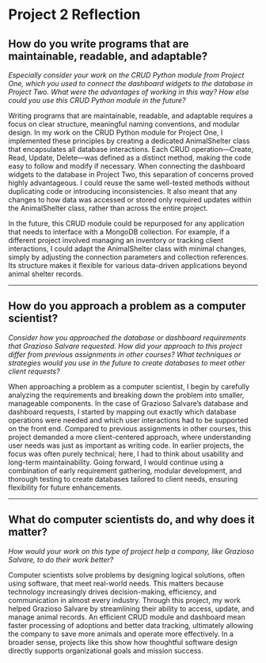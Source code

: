 # Project 2 Reflection

## How do you write programs that are maintainable, readable, and adaptable?  
*Especially consider your work on the CRUD Python module from Project One, which you used to connect the dashboard widgets to the database in Project Two. What were the advantages of working in this way? How else could you use this CRUD Python module in the future?*

Writing programs that are maintainable, readable, and adaptable requires a focus on clear structure, meaningful naming conventions, and modular design. In my work on the CRUD Python module for Project One, I implemented these principles by creating a dedicated AnimalShelter class that encapsulates all database interactions. Each CRUD operation—Create, Read, Update, Delete—was defined as a distinct method, making the code easy to follow and modify if necessary. When connecting the dashboard widgets to the database in Project Two, this separation of concerns proved highly advantageous. I could reuse the same well-tested methods without duplicating code or introducing inconsistencies. It also meant that any changes to how data was accessed or stored only required updates within the AnimalShelter class, rather than across the entire project.

In the future, this CRUD module could be repurposed for any application that needs to interface with a MongoDB collection. For example, if a different project involved managing an inventory or tracking client interactions, I could adapt the AnimalShelter class with minimal changes, simply by adjusting the connection parameters and collection references. Its structure makes it flexible for various data-driven applications beyond animal shelter records.

---

## How do you approach a problem as a computer scientist?  
*Consider how you approached the database or dashboard requirements that Grazioso Salvare requested. How did your approach to this project differ from previous assignments in other courses? What techniques or strategies would you use in the future to create databases to meet other client requests?*

When approaching a problem as a computer scientist, I begin by carefully analyzing the requirements and breaking down the problem into smaller, manageable components. In the case of Grazioso Salvare’s database and dashboard requests, I started by mapping out exactly which database operations were needed and which user interactions had to be supported on the front end. Compared to previous assignments in other courses, this project demanded a more client-centered approach, where understanding user needs was just as important as writing code. In earlier projects, the focus was often purely technical; here, I had to think about usability and long-term maintainability. Going forward, I would continue using a combination of early requirement gathering, modular development, and thorough testing to create databases tailored to client needs, ensuring flexibility for future enhancements.

---

## What do computer scientists do, and why does it matter?  
*How would your work on this type of project help a company, like Grazioso Salvare, to do their work better?*

Computer scientists solve problems by designing logical solutions, often using software, that meet real-world needs. This matters because technology increasingly drives decision-making, efficiency, and communication in almost every industry. Through this project, my work helped Grazioso Salvare by streamlining their ability to access, update, and manage animal records. An efficient CRUD module and dashboard mean faster processing of adoptions and better data tracking, ultimately allowing the company to save more animals and operate more effectively. In a broader sense, projects like this show how thoughtful software design directly supports organizational goals and mission success.
